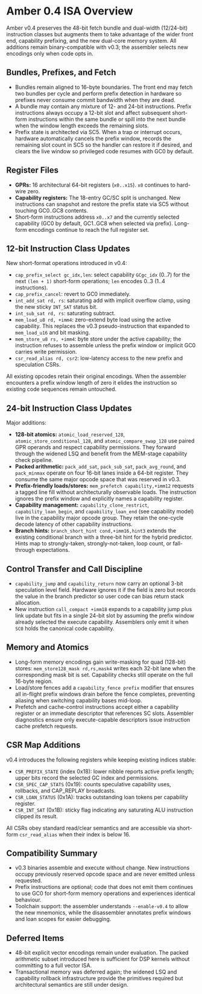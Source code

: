 # Amber 0.4 ISA Overview

Amber v0.4 preserves the 48-bit fetch bundle and dual-width (12/24-bit) instruction classes but augments them to take advantage of the wider front end, capability prefixing, and the new dual-core memory system. All additions remain binary-compatible with v0.3; the assembler selects new encodings only when code opts in.

## Bundles, Prefixes, and Fetch

- Bundles remain aligned to 16-byte boundaries. The front end may fetch two bundles per cycle and perform prefix detection in hardware so prefixes never consume commit bandwidth when they are dead.
- A bundle may contain any mixture of 12- and 24-bit instructions. Prefix instructions always occupy a 12-bit slot and affect subsequent short-form instructions within the same bundle or spill into the next bundle when the window length exceeds the remaining slots.
- Prefix state is architected via SC5. When a trap or interrupt occurs, hardware automatically cancels the prefix window, records the remaining slot count in SC5 so the handler can restore it if desired, and clears the live window so privileged code resumes with GC0 by default.

## Register Files

- **GPRs:** 16 architectural 64-bit registers (`x0..x15`). `x0` continues to hard-wire zero.
- **Capability registers:** The 18-entry GC/SC split is unchanged. New instructions can snapshot and restore the prefix state via SC5 without touching GC0..GC8 contents.
- Short-form instructions address `x0..x7` and the currently selected capability (GC0 by default, GC1..GC8 when selected via prefix). Long-form encodings continue to reach the full register set.

## 12-bit Instruction Class Updates

New short-format operations introduced in v0.4:

- `cap_prefix_select gc_idx,len`: select capability `GCgc_idx` (0..7) for the next `(len + 1)` short-form operations; `len` encodes 0..3 (1..4 instructions).
- `cap_prefix_cancel`: revert to GC0 immediately.
- `int_add_sat rd, rs`: saturating add with implicit overflow clamp, using the new sticky `INT_SAT` status bit.
- `int_sub_sat rd, rs`: saturating subtract.
- `mem_load_u8 rd, +imm4`: zero-extend byte load using the active capability. This replaces the v0.3 pseudo-instruction that expanded to `mem_load_u16` and bit masking.
- `mem_store_u8 rs, +imm4`: byte store under the active capability; the instruction refuses to assemble unless the prefix window or implicit GC0 carries write permission.
- `csr_read_alias rd, csr2`: low-latency access to the new prefix and speculation CSRs.

All existing opcodes retain their original encodings. When the assembler encounters a prefix window length of zero it elides the instruction so existing code sequences remain untouched.

## 24-bit Instruction Class Updates

Major additions:

- **128-bit atomics:** `atomic_load_reserved_128`, `atomic_store_conditional_128`, and `atomic_compare_swap_128` use paired GPR operands and respect capability permissions. They forward through the widened LSQ and benefit from the MEM-stage capability check pipeline.
- **Packed arithmetic:** `pack_add_sat`, `pack_sub_sat`, `pack_avg_round`, and `pack_minmax` operate on four 16-bit lanes inside a 64-bit register. They consume the same major opcode space that was reserved in v0.3.
- **Prefix-friendly loads/stores:** `mem_prefetch capability,+imm12` requests a tagged line fill without architecturally observable loads. The instruction ignores the prefix window and explicitly names a capability register.
- **Capability management:** `capability_clone_restrict`, `capability_loan_begin`, and `capability_loan_end` (see capability model) live in the capability major opcode group. They retain the one-cycle decode latency of other capability instructions.
- **Branch hints:** `branch_short_hint cond,+imm16,hint3` extends the existing conditional branch with a three-bit hint for the hybrid predictor. Hints map to strongly-taken, strongly-not-taken, loop count, or fall-through expectations.

## Control Transfer and Call Discipline

- `capability_jump` and `capability_return` now carry an optional 3-bit speculation level field. Hardware ignores it if the field is zero but records the value in the branch predictor so user code can bias return stack allocation.
- New instruction `call_compact +imm18` expands to a capability jump plus link update but fits in a single 24-bit slot by assuming the prefix window already selected the execute capability. Assemblers only emit it when `SC0` holds the canonical code capability.

## Memory and Atomics

- Long-form memory encodings gain write-masking for quad (128-bit) stores: `mem_store128_mask rd,rs,mask4` writes each 32-bit lane when the corresponding mask bit is set. Capability checks still operate on the full 16-byte region.
- Load/store fences add a `capability_fence prefix` modifier that ensures all in-flight prefix windows drain before the fence completes, preventing aliasing when switching capability bases mid-loop.
- Prefetch and cache-control instructions accept either a capability register or an immediate descriptor that references SC slots. Assembler diagnostics ensure only execute-capable descriptors issue instruction cache prefetch requests.

## CSR Map Additions

v0.4 introduces the following registers while keeping existing indices stable:

- `CSR_PREFIX_STATE` (index 0x18): lower nibble reports active prefix length; upper bits record the selected GC index and permissions.
- `CSR_SPEC_CAP_STATS` (0x19): counts speculative capability uses, rollbacks, and CAP_REPLAY broadcasts.
- `CSR_LOAN_STATUS` (0x1A): tracks outstanding loan tokens per capability register.
- `CSR_INT_SAT` (0x1B): sticky flag indicating any saturating ALU instruction clipped its result.

All CSRs obey standard read/clear semantics and are accessible via short-form `csr_read_alias` when their index is below 16.

## Compatibility Summary

- v0.3 binaries assemble and execute without change. New instructions occupy previously reserved opcode space and are never emitted unless requested.
- Prefix instructions are optional; code that does not emit them continues to use GC0 for short-form memory operations and experiences identical behaviour.
- Toolchain support: the assembler understands `--enable-v0.4` to allow the new mnemonics, while the disassembler annotates prefix windows and loan scopes for easier debugging.

## Deferred Items

- 48-bit explicit vector encodings remain under evaluation. The packed arithmetic subset introduced here is sufficient for DSP kernels without committing to a full vector ISA.
- Transactional memory was deferred again; the widened LSQ and capability rollback infrastructure provide the primitives required but architectural semantics are still under design.
